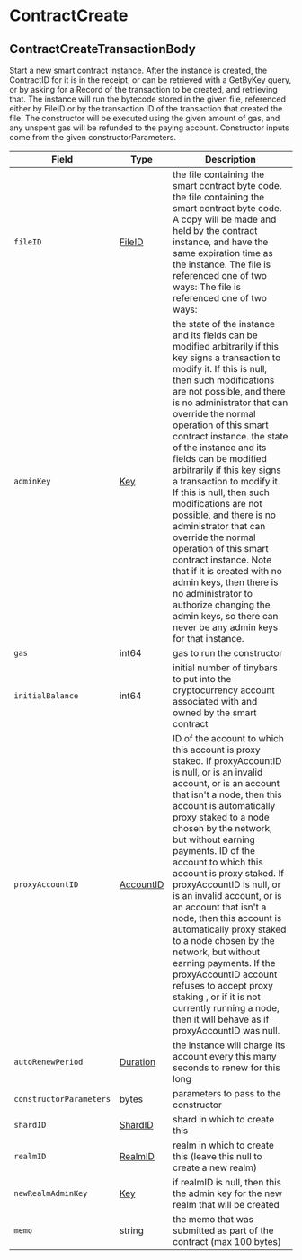 # ContractCreate

## ContractCreateTransactionBody

Start a new smart contract instance. After the instance is created, the ContractID for it is in the receipt, or can be retrieved with a GetByKey query, or by asking for a Record of the transaction to be created, and retrieving that. The instance will run the bytecode stored in the given file, referenced either by FileID or by the transaction ID of the transaction that created the file. The constructor will be executed using the given amount of gas, and any unspent gas will be refunded to the paying account. Constructor inputs come from the given constructorParameters.

| Field                   | Type                                     | Description                                                                                                                                                                                                                                                                                                                                                                                                                                                                                                                                                                                                                                                                                                                                         |
| ----------------------- | ---------------------------------------- | --------------------------------------------------------------------------------------------------------------------------------------------------------------------------------------------------------------------------------------------------------------------------------------------------------------------------------------------------------------------------------------------------------------------------------------------------------------------------------------------------------------------------------------------------------------------------------------------------------------------------------------------------------------------------------------------------------------------------------------------------- |
| `fileID`                | [FileID](../basic-types/fileid.md)       | the file containing the smart contract byte code. the file containing the smart contract byte code. A copy will be made and held by the contract instance, and have the same expiration time as the instance. The file is referenced one of two ways: The file is referenced one of two ways:                                                                                                                                                                                                                                                                                                                                                                                                                                                       |
| `adminKey`              | [Key](../basic-types/key.md)             | the state of the instance and its fields can be modified arbitrarily if this key signs a transaction to modify it. If this is null, then such modifications are not possible, and there is no administrator that can override the normal operation of this smart contract instance. the state of the instance and its fields can be modified arbitrarily if this key signs a transaction to modify it. If this is null, then such modifications are not possible, and there is no administrator that can override the normal operation of this smart contract instance. Note that if it is created with no admin keys, then there is no administrator to authorize changing the admin keys, so there can never be any admin keys for that instance. |
| `gas`                   | int64                                    | gas to run the constructor                                                                                                                                                                                                                                                                                                                                                                                                                                                                                                                                                                                                                                                                                                                          |
| `initialBalance`        | int64                                    | initial number of tinybars to put into the cryptocurrency account associated with and owned by the smart contract                                                                                                                                                                                                                                                                                                                                                                                                                                                                                                                                                                                                                                   |
| `proxyAccountID`        | [AccountID](../basic-types/accountid.md) | ID of the account to which this account is proxy staked. If proxyAccountID is null, or is an invalid account, or is an account that isn't a node, then this account is automatically proxy staked to a node chosen by the network, but without earning payments. ID of the account to which this account is proxy staked. If proxyAccountID is null, or is an invalid account, or is an account that isn't a node, then this account is automatically proxy staked to a node chosen by the network, but without earning payments. If the proxyAccountID account refuses to accept proxy staking , or if it is not currently running a node, then it will behave as if proxyAccountID was null.                                                      |
| `autoRenewPeriod`       | [Duration](../miscellaneous/duration.md) | the instance will charge its account every this many seconds to renew for this long                                                                                                                                                                                                                                                                                                                                                                                                                                                                                                                                                                                                                                                                 |
| `constructorParameters` | bytes                                    | parameters to pass to the constructor                                                                                                                                                                                                                                                                                                                                                                                                                                                                                                                                                                                                                                                                                                               |
| `shardID`               | [ShardID](../basic-types/shardid.md)     | shard in which to create this                                                                                                                                                                                                                                                                                                                                                                                                                                                                                                                                                                                                                                                                                                                       |
| `realmID`               | [RealmID](../basic-types/realmid.md)     | realm in which to create this (leave this null to create a new realm)                                                                                                                                                                                                                                                                                                                                                                                                                                                                                                                                                                                                                                                                               |
| `newRealmAdminKey`      | [Key](../basic-types/key.md)             | if realmID is null, then this the admin key for the new realm that will be created                                                                                                                                                                                                                                                                                                                                                                                                                                                                                                                                                                                                                                                                  |
| `memo`                  | string                                   | the memo that was submitted as part of the contract (max 100 bytes)                                                                                                                                                                                                                                                                                                                                                                                                                                                                                                                                                                                                                                                                                 |

###
